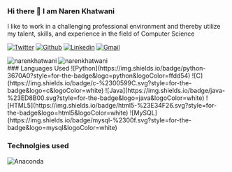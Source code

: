 

### Hi there 👋 I am Naren Khatwani
I like to work in a challenging professional environment and thereby utilize my talent, skills, and experience in the field of Computer Science


[![Twitter](https://img.shields.io/badge/-Twitter-blue?&logo=Github&logoColor=wh)](https://twitter.com/KhatwaniNaren)
[![Github](https://img.shields.io/badge/-Github-000?&logo=Github&logoColor=white)](https://github.com/narenkhatwani)
[![Linkedin](https://img.shields.io/badge/-LinkedIn-blue?&logo=Linkedin&logoColor=white)](https://www.linkedin.com/in/naren-khatwani-b05415181)
[![Gmail](https://img.shields.io/badge/-Gmail-c14438?&logo=Gmail&logoColor=white)](mailto:narenkhatwani.work@gmail.com)


<img align="left" src="https://github-readme-stats.vercel.app/api/top-langs/?username=narenkhatwani&layout=compact&hide=html&theme=blue-green" alt="narenkhatwani" />

<img align="left" src="https://github-readme-stats.vercel.app/api?username=narenkhatwani&show_icons=true&theme=blue-green" alt="narenkhatwani" />

<br/>
### Languages Used
![Python](https://img.shields.io/badge/python-3670A0?style=for-the-badge&logo=python&logoColor=ffdd54)
![C](https://img.shields.io/badge/c-%2300599C.svg?style=for-the-badge&logo=c&logoColor=white)
![Java](https://img.shields.io/badge/java-%23ED8B00.svg?style=for-the-badge&logo=java&logoColor=white)
![HTML5](https://img.shields.io/badge/html5-%23E34F26.svg?style=for-the-badge&logo=html5&logoColor=white)
![MySQL](https://img.shields.io/badge/mysql-%2300f.svg?style=for-the-badge&logo=mysql&logoColor=white)

### Technolgies used
![Anaconda](https://img.shields.io/badge/Anaconda-%2344A833.svg?style=for-the-badge&logo=anaconda&logoColor=white)
